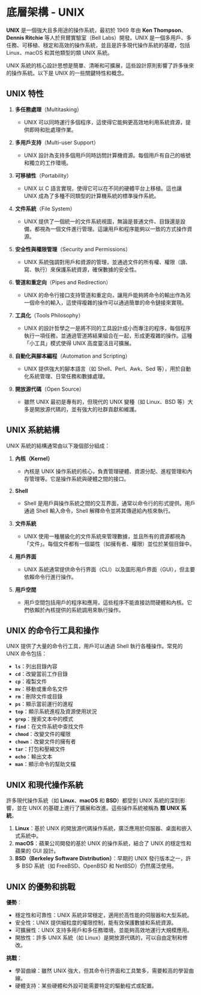 # 底層架構 - UNIX

**UNIX** 是一個強大且多用途的操作系統，最初於 1969 年由 **Ken Thompson**、**Dennis Ritchie** 等人於貝爾實驗室（Bell Labs）開發。UNIX 是一個多用戶、多任務、可移植、穩定和高效的操作系統，並且是許多現代操作系統的基礎，包括 Linux、macOS 和其他類型的類 UNIX 系統。

UNIX 系統的核心設計思想是簡單、清晰和可擴展，這些設計原則影響了許多後來的操作系統。以下是 UNIX 的一些關鍵特性和概念。

## UNIX 特性

1. **多任務處理**（Multitasking）
   - UNIX 可以同時運行多個程序，這使得它能夠更高效地利用系統資源，提供即時和批處理作業。

2. **多用戶支持**（Multi-user Support）
   - UNIX 設計為支持多個用戶同時訪問計算機資源。每個用戶有自己的帳號和獨立的工作環境。

3. **可移植性**（Portability）
   - UNIX 以 C 語言實現，使得它可以在不同的硬體平台上移植。這也讓 UNIX 成為了多種不同類型的計算機系統的標準操作系統。

4. **文件系統**（File System）
   - UNIX 提供了一個統一的文件系統視圖，無論是普通文件、目錄還是設備，都視為一個文件進行管理。這讓用戶和程序能夠以一致的方式操作資源。

5. **安全性與權限管理**（Security and Permissions）
   - UNIX 系統強調對用戶和資源的管理，並通過文件的所有權、權限（讀、寫、執行）來保護系統資源，確保數據的安全性。

6. **管道和重定向**（Pipes and Redirection）
   - UNIX 的命令行接口支持管道和重定向，讓用戶能夠將命令的輸出作為另一個命令的輸入，這使得複雜的操作可以通過簡單的命令鏈接來實現。

7. **工具化**（Tools Philosophy）
   - UNIX 的設計哲學之一是將不同的工具設計成小而專注的程序，每個程序執行一項任務，並通過管道將結果組合在一起，形成更複雜的操作。這種「小工具」模式使得 UNIX 高度靈活且可擴展。

8. **自動化與腳本編程**（Automation and Scripting）
   - UNIX 提供強大的腳本語言（如 Shell、Perl、Awk、Sed 等），用於自動化系統管理、日常任務和數據處理。

9. **開放源代碼**（Open Source）
   - 雖然 UNIX 最初是專有的，但現代的 UNIX 變種（如 Linux、BSD 等）大多是開放源代碼的，並有強大的社群貢獻和維護。

## UNIX 系統結構

UNIX 系統的結構通常由以下幾個部分組成：

1. **內核（Kernel）**
   - 內核是 UNIX 操作系統的核心，負責管理硬體、資源分配、進程管理和內存管理等。它是操作系統與硬體之間的接口。

2. **Shell**
   - Shell 是用戶與操作系統之間的交互界面，通常以命令行的形式提供。用戶通過 Shell 輸入命令，Shell 解釋命令並將其傳遞給內核來執行。

3. **文件系統**
   - UNIX 使用一種層級化的文件系統來管理數據，並且所有的資源都視為「文件」。每個文件都有一個屬性（如擁有者、權限）並位於某個目錄中。

4. **用戶界面**
   - UNIX 系統通常提供命令行界面（CLI）以及圖形用戶界面（GUI），但主要依賴命令行進行操作。

5. **用戶空間**
   - 用戶空間包括用戶的程序和應用，這些程序不能直接訪問硬體和內核。它們依賴於內核提供的系統調用來執行操作。

## UNIX 的命令行工具和操作

UNIX 提供了大量的命令行工具，用戶可以通過 Shell 執行各種操作。常見的 UNIX 命令包括：

- **`ls`**：列出目錄內容
- **`cd`**：改變當前工作目錄
- **`cp`**：複製文件
- **`mv`**：移動或重命名文件
- **`rm`**：刪除文件或目錄
- **`ps`**：顯示當前運行的進程
- **`top`**：顯示系統進程及資源使用狀況
- **`grep`**：搜索文本中的模式
- **`find`**：在文件系統中查找文件
- **`chmod`**：改變文件的權限
- **`chown`**：改變文件的擁有者
- **`tar`**：打包和壓縮文件
- **`echo`**：輸出文本
- **`man`**：顯示命令的幫助文檔

## UNIX 和現代操作系統

許多現代操作系統（如 **Linux**、**macOS** 和 **BSD**）都受到 UNIX 系統的深刻影響，並在 UNIX 的基礎上進行了擴展和改進。這些操作系統被稱為 **類 UNIX 系統**。

1. **Linux**：基於 UNIX 的開放源代碼操作系統，廣泛應用於伺服器、桌面和嵌入式系統中。
2. **macOS**：蘋果公司開發的基於 UNIX 的操作系統，結合了 UNIX 的穩定性和蘋果的 GUI 設計。
3. **BSD（Berkeley Software Distribution）**：早期的 UNIX 發行版本之一，許多 BSD 系統（如 FreeBSD、OpenBSD 和 NetBSD）仍然廣泛使用。

## UNIX 的優勢和挑戰

**優勢**：

- 穩定性和可靠性：UNIX 系統非常穩定，適用於高性能的伺服器和大型系統。
- 安全性：UNIX 提供細粒度的權限控制，能有效保護數據和系統資源。
- 可擴展性：UNIX 支持多用戶和多任務環境，並能夠高效地運行大規模應用。
- 開放性：許多 UNIX 系統（如 Linux）是開放源代碼的，可以自由定制和修改。

**挑戰**：

- 學習曲線：雖然 UNIX 強大，但其命令行界面和工具繁多，需要較高的學習曲線。
- 硬體支持：某些硬體和外設可能需要特定的驅動程式或配置。
